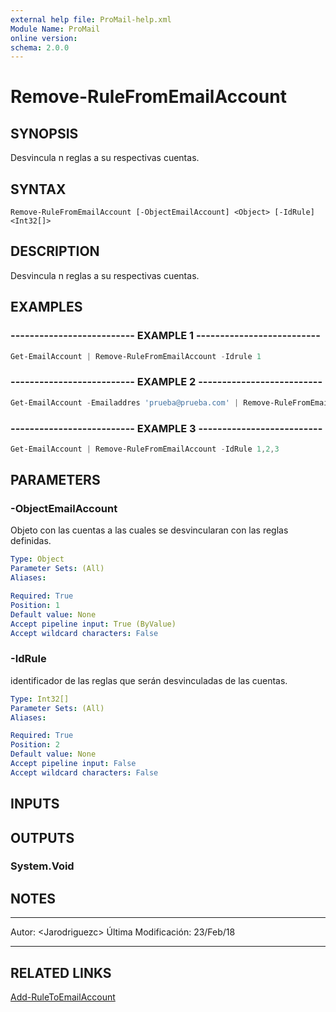 ```yaml
---
external help file: ProMail-help.xml
Module Name: ProMail
online version: 
schema: 2.0.0
---
```


# Remove-RuleFromEmailAccount

## SYNOPSIS
Desvincula n reglas a su respectivas cuentas.

## SYNTAX

```
Remove-RuleFromEmailAccount [-ObjectEmailAccount] <Object> [-IdRule] <Int32[]>
```

## DESCRIPTION
Desvincula n reglas a su respectivas cuentas.

## EXAMPLES

### -------------------------- EXAMPLE 1 --------------------------
```powershell
Get-EmailAccount | Remove-RuleFromEmailAccount -Idrule 1
```

### -------------------------- EXAMPLE 2 --------------------------
```powershell
Get-EmailAccount -Emailaddres 'prueba@prueba.com' | Remove-RuleFromEmailAccount -Idrule 1
```

### -------------------------- EXAMPLE 3 --------------------------
```powershell
Get-EmailAccount | Remove-RuleFromEmailAccount -IdRule 1,2,3
```

## PARAMETERS

### -ObjectEmailAccount
Objeto con las cuentas a las cuales se desvincularan con las reglas definidas.

```yaml
Type: Object
Parameter Sets: (All)
Aliases: 

Required: True
Position: 1
Default value: None
Accept pipeline input: True (ByValue)
Accept wildcard characters: False
```

### -IdRule
identificador de las reglas que serán desvinculadas de las cuentas.

```yaml
Type: Int32[]
Parameter Sets: (All)
Aliases: 

Required: True
Position: 2
Default value: None
Accept pipeline input: False
Accept wildcard characters: False
```

## INPUTS

## OUTPUTS

### System.Void

## NOTES
---------------------------------------------------------
Autor: \<Jarodriguezc\>
Última Modificación: 23/Feb/18

---------------------------------------------------------

## RELATED LINKS

[Add-RuleToEmailAccount](Add-RuleToEmailAccount.md)
